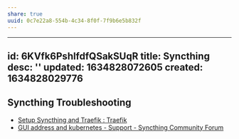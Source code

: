 ```yaml
---
share: true
uuid: 0c7e22a8-554b-4c34-8f0f-7f9b6e5b832f
---
```

---
id: 6KVfk6PshIfdfQSakSUqR
title: Syncthing
desc: ''
updated: 1634828072605
created: 1634828029776
---

Syncthing Troubleshooting
-------------------------

* [Setup Syncthing and Traefik : Traefik](https://old.reddit.com/r/Traefik/comments/j38ubs/setup_syncthing_and_traefik/)
* [GUI address and kubernetes - Support - Syncthing Community Forum](https://forum.syncthing.net/t/gui-address-and-kubernetes/16227)

